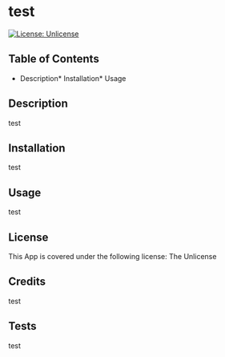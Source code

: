 
  # test
  [![License: Unlicense](https://img.shields.io/badge/license-Unlicense-blue.svg)](http://unlicense.org/)
  
  ## Table of Contents
  * Description* Installation* Usage

  ## Description
  test

  ## Installation
  test

  ## Usage
  test
  
  ## License
  This App is covered under the following license: The Unlicense

  ## Credits
  test
  
  ## Tests
  test
  
  